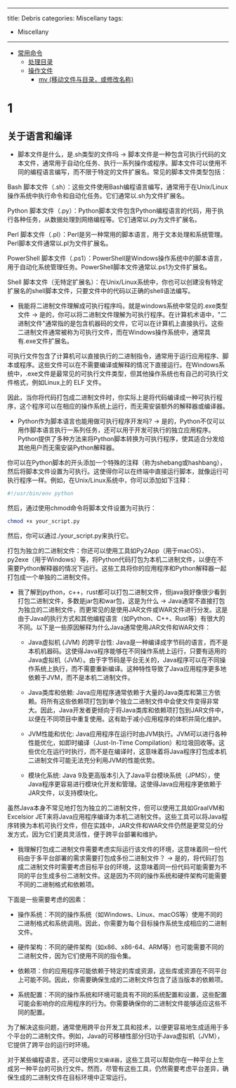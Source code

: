 
---
title: Debris
categories: Miscellany
tags:
- Miscellany
---

- [常用命令](#常用命令)
  - [处理目录](#处理目录)
  - [操作文件](#操作文件)
    - [mv (移动文件与目录，或修改名称)](#mv-移动文件与目录或修改名称)


# 1
## 关于语言和编译

- 脚本文件是什么，是.sh类型的文件吗
->
脚本文件是一种包含可执行代码的文本文件，通常用于自动化任务、执行一系列操作或程序。脚本文件可以使用不同的编程语言编写，而不限于特定的文件扩展名。常见的脚本文件类型包括：

Bash 脚本文件（.sh）：这些文件使用Bash编程语言编写，通常用于在Unix/Linux操作系统中执行命令和自动化任务。它们通常以.sh为文件扩展名。

Python 脚本文件（.py）：Python脚本文件包含Python编程语言的代码，用于执行各种任务，从数据处理到网络编程等。它们通常以.py为文件扩展名。

Perl 脚本文件（.pl）：Perl是另一种常用的脚本语言，用于文本处理和系统管理。Perl脚本文件通常以.pl为文件扩展名。

PowerShell 脚本文件（.ps1）：PowerShell是Windows操作系统中的脚本语言，用于自动化系统管理任务。PowerShell脚本文件通常以.ps1为文件扩展名。

Shell 脚本文件（无特定扩展名）：在Unix/Linux系统中，你也可以创建没有特定扩展名的shell脚本文件，只要文件中的代码以正确的shell语法编写。

- 我能将二进制文件理解成可执行程序吗，就是windows系统中常见的.exe类型文件
->
是的，你可以将二进制文件理解为可执行程序。在计算机术语中，"二进制文件"通常指的是包含机器码的文件，它可以在计算机上直接执行。这些二进制文件通常被称为可执行文件，而在Windows操作系统中，通常具有.exe文件扩展名。

可执行文件包含了计算机可以直接执行的二进制指令，通常用于运行应用程序、脚本或程序。这些文件可以在不需要编译或解释的情况下直接运行。在Windows系统中，.exe文件是最常见的可执行文件类型，但其他操作系统也有自己的可执行文件格式，例如Linux上的 ELF 文件。

因此，当你将代码打包成二进制文件时，你实际上是将代码编译成一种可执行程序，这个程序可以在相应的操作系统上运行，而无需安装额外的解释器或编译器。

- Python作为脚本语言也能用做可执行程序开发吗?
->
是的，Python不仅可以用作脚本语言执行一系列任务，还可以用于开发可执行的独立应用程序。Python提供了多种方法来将Python脚本转换为可执行程序，使其适合分发给其他用户而无需安装Python解释器。

你可以在Python脚本的开头添加一个特殊的注释（称为shebang或hashbang），然后将脚本文件设置为可执行。这使得你可以在终端中直接运行脚本，就像运行可执行程序一样。例如，在Unix/Linux系统中，你可以添加如下注释：
```py
#!/usr/bin/env python
```

然后，通过使用chmod命令将脚本文件设置为可执行：

```bash
chmod +x your_script.py
```
然后，你可以通过./your_script.py来执行它。

打包为独立的二进制文件：你还可以使用工具如Py2App（用于macOS）、py2exe（用于Windows）等，将Python代码打包为本机二进制文件，以便在不需要Python解释器的情况下运行。这些工具将你的应用程序和Python解释器一起打包成一个单独的二进制文件。


- 我了解到python，c++，rust都可以打包二进制文件，但java我好像很少看到打包二进制文件，多数是jar包和war包，这是为什么
->
Java通常不直接打包为独立的二进制文件，而更常见的是使用JAR文件或WAR文件进行分发。这是由于Java的执行方式和其他编程语言（如Python、C++、Rust等）有很大的不同。以下是一些原因解释为什么Java通常使用JAR文件和WAR文件：
  - Java虚拟机 (JVM) 的跨平台性: Java是一种编译成字节码的语言，而不是本机机器码。这使得Java程序能够在不同操作系统上运行，只要有适用的Java虚拟机（JVM）。由于字节码是平台无关的，Java程序可以在不同操作系统上执行，而不需要重新编译。这种特性导致了Java应用程序更多地依赖于JVM，而不是本机二进制文件。
  
  - Java类库和依赖: Java应用程序通常依赖于大量的Java类库和第三方依赖。将所有这些依赖项打包到单个独立二进制文件中会使文件变得非常大。因此，Java开发者更倾向于将Java类库和依赖项打包到JAR文件中，以便在不同项目中重复使用。这有助于减小应用程序的体积并简化维护。
  
  - JVM性能和优化: Java应用程序在运行时由JVM执行。JVM可以进行各种性能优化，如即时编译（Just-In-Time Compilation）和垃圾回收等。这些优化在运行时执行，而不是在编译时，这意味着将Java程序打包成本机二进制文件可能无法充分利用JVM的性能优势。
  
  - 模块化系统: Java 9及更高版本引入了Java平台模块系统（JPMS），使Java程序更容易进行模块化开发和管理。这使得Java应用程序更依赖于JAR文件，以支持模块化。

虽然Java本身不常见地打包为独立的二进制文件，但可以使用工具如GraalVM和Excelsior JET来将Java应用程序编译为本机二进制文件。这些工具可以将Java程序转换为本机可执行文件，但在实践中，JAR文件和WAR文件仍然是更常见的分发方式，因为它们更具灵活性，便于跨平台部署和维护。


- 我理解打包成二进制文件需要考虑实际运行该文件的环境，这意味着同一份代码由于多平台部署的需求需要打包成多份二进制文件？
->
是的，将代码打包成二进制文件时需要考虑目标平台的环境，这意味着同一份代码可能需要为不同的平台生成多份二进制文件。这是因为不同的操作系统和硬件架构可能需要不同的二进制格式和依赖项。

下面是一些需要考虑的因素：

  - 操作系统：不同的操作系统（如Windows、Linux、macOS等）使用不同的二进制格式和系统调用。因此，你需要为每个目标操作系统生成相应的二进制文件。

  - 硬件架构：不同的硬件架构（如x86、x86-64、ARM等）也可能需要不同的二进制文件，因为它们使用不同的指令集。

  - 依赖项：你的应用程序可能依赖于特定的库或资源，这些库或资源在不同平台上可能不同。因此，你需要确保生成的二进制文件包含了适当版本的依赖项。

  - 系统配置：不同的操作系统和环境可能具有不同的系统配置和设置，这些配置可能会影响你的应用程序的行为。你需要确保你的二进制文件能够适应这些不同的配置。

为了解决这些问题，通常使用跨平台开发工具和技术，以便更容易地生成适用于多个平台的二进制文件。例如，Java的可移植性部分归功于Java虚拟机（JVM），它提供了跨平台的运行时环境。

对于某些编程语言，还可以使用`交叉编译器`，这些工具可以帮助你在一种平台上生成另一种平台的可执行文件。然而，尽管有这些工具，仍然需要考虑平台差异，确保生成的二进制文件在目标环境中正常运行。





